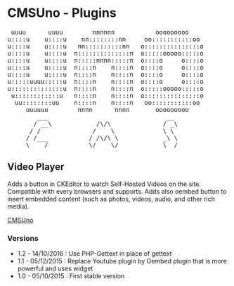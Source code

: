 CMSUno - Plugins
================

<pre>
 uuuu      uuuu        nnnnnn           ooooooooo
u::::u    u::::u    nn::::::::nn     oo:::::::::::oo
u::::u    u::::u   nn::::::::::nn   o:::::::::::::::o
u::::u    u::::u  n::::::::::::::n  o:::::ooooo:::::o
u::::u    u::::u  n:::::nnnn:::::n  o::::o     o::::o
u::::u    u::::u  n::::n    n::::n  o::::o     o::::o
u::::u    u::::u  n::::n    n::::n  o::::o     o::::o
u:::::uuuu:::::u  n::::n    n::::n  o::::o     o::::o
u::::::::::::::u  n::::n    n::::n  o:::::ooooo:::::o
 u::::::::::::u   n::::n    n::::n  o:::::::::::::::o
  uu::::::::uu    n::::n    n::::n   oo:::::::::::oo
     uuuuuu        nnnn      nnnn       ooooooooo
        ___                                __
       / __\            /\/\              / _\
      / /              /    \             \ \
     / /___           / /\/\ \            _\ \
     \____/           \/    \/            \__/
</pre>

## Video Player ##

Adds a button in CKEditor to watch Self-Hosted Videos on the site.
Compatible with every browsers and supports.
Adds also oembed button to insert embedded content (such as photos, videos, audio, and other rich media).

[CMSUno](https://github.com/boiteasite/cmsuno)

### Versions ###

* 1.2 - 14/10/2016 : Use PHP-Gettext in place of gettext
* 1.1 - 05/12/2015 : Replace Youtube plugin by Oembed plugin that is more powerful and uses widget
* 1.0 - 05/10/2015 : First stable version
